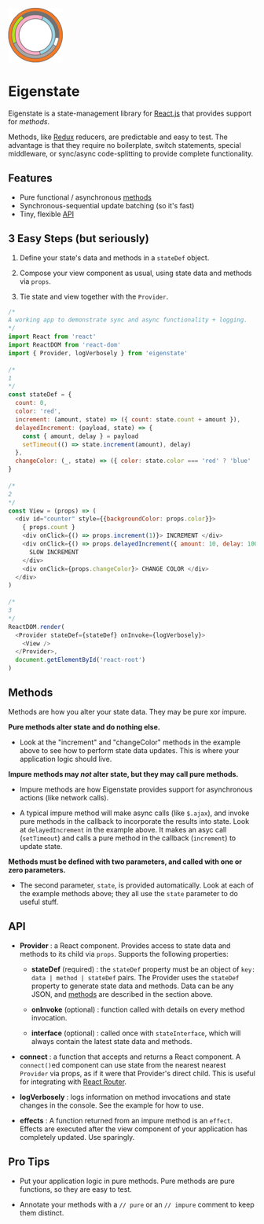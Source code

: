 ![Eigenstate](assets/logo.png)

# Eigenstate

Eigenstate is a state-management library for [React.js](https://facebook.github.io/react/) that provides support for *methods*.

Methods, like [Redux](https://github.com/reactjs/redux) reducers, are predictable and easy to test. The advantage is that they require no boilerplate, switch statements, special middleware, or sync/async code-splitting to provide complete functionality.

## Features

* Pure functional / asynchronous [methods](https://github.com/8balloon/eigenstate#methods)
* Synchronous-sequential update batching (so it's fast)
* Tiny, flexible [API](https://github.com/8balloon/eigenstate#API)

## 3 Easy Steps (but seriously)

1. Define your state's data and methods in a ```stateDef``` object.

2. Compose your view component as usual, using state data and methods via ```props```.

3. Tie state and view together with the ```Provider```.

```js
/*
A working app to demonstrate sync and async functionality + logging.
*/
import React from 'react'
import ReactDOM from 'react-dom'
import { Provider, logVerbosely } from 'eigenstate'

/*
1
*/
const stateDef = {
  count: 0,
  color: 'red',
  increment: (amount, state) => ({ count: state.count + amount }),
  delayedIncrement: (payload, state) => {
    const { amount, delay } = payload
    setTimeout(() => state.increment(amount), delay)
  },
  changeColor: (_, state) => ({ color: state.color === 'red' ? 'blue' : 'red' })
}

/*
2
*/
const View = (props) => (
  <div id="counter" style={{backgroundColor: props.color}}>
    { props.count }
    <div onClick={() => props.increment(1)}> INCREMENT </div>
    <div onClick={() => props.delayedIncrement({ amount: 10, delay: 1000 })}>
      SLOW INCREMENT
    </div>
    <div onClick={props.changeColor}> CHANGE COLOR </div>
  </div>
)

/*
3
*/
ReactDOM.render(
  <Provider stateDef={stateDef} onInvoke={logVerbosely}>
    <View />
  </Provider>,
  document.getElementById('react-root')  
)
```

## Methods

Methods are how you alter your state data. They may be pure xor impure.

**Pure methods alter state and do nothing else.**

* Look at the "increment" and "changeColor" methods in the example above to see how to perform state data updates. This is where your application logic should live.

**Impure methods may _not_ alter state, but they may call pure methods.**

* Impure methods are how Eigenstate provides support for asynchronous actions (like network calls).

* A typical impure method will make async calls (like ```$.ajax```), and invoke pure methods in the callback to incorporate the results into state. Look at ```delayedIncrement``` in the example above. It makes an asyc call (```setTimeout```) and calls a pure method in the callback (```increment```) to update state.

**Methods must be defined with two parameters, and called with one or zero parameters.**

* The second parameter, ```state```, is provided automatically. Look at each of the example methods above; they all use the ```state``` parameter to do useful stuff.

## API

* **Provider** : a React component. Provides access to state data and methods to its child via ```props```. Supports the following properties:

  * **stateDef** (required) : the ```stateDef``` property must be an object of ```key: data | method | stateDef``` pairs. The Provider uses the ```stateDef``` property to generate state data and methods. Data can be any JSON, and [methods](https://github.com/8balloon/eigenstate#methods) are described in the section above.

  * **onInvoke** (optional) : function called with details on every method invocation.

  * **interface** (optional) : called once with ```stateInterface```, which will always contain the latest state data and methods.

* **connect** : a function that accepts and returns a React component. A ```connect()```ed component can use state from the nearest nearest ```Provider``` via props, as if it were that Provider's direct child. This is useful for integrating with [React Router](https://github.com/ReactTraining/react-router).

* **logVerbosely** : logs information on method invocations and state changes in the console. See the example for how to use.

* **effects** : A function returned from an impure method is an ```effect```. Effects are executed after the view component of your application has completely updated. Use sparingly.

<!-- TODO: include example with:
* React router
* Nested stateDefs
* interface
* connect
* effects

Maybe react router pages-within-a-page + smart scrolling?
-->

## Pro Tips

* Put your application logic in pure methods. Pure methods are pure functions, so they are easy to test.

* Annotate your methods with a ```// pure``` or an ```// impure``` comment to keep them distinct.
